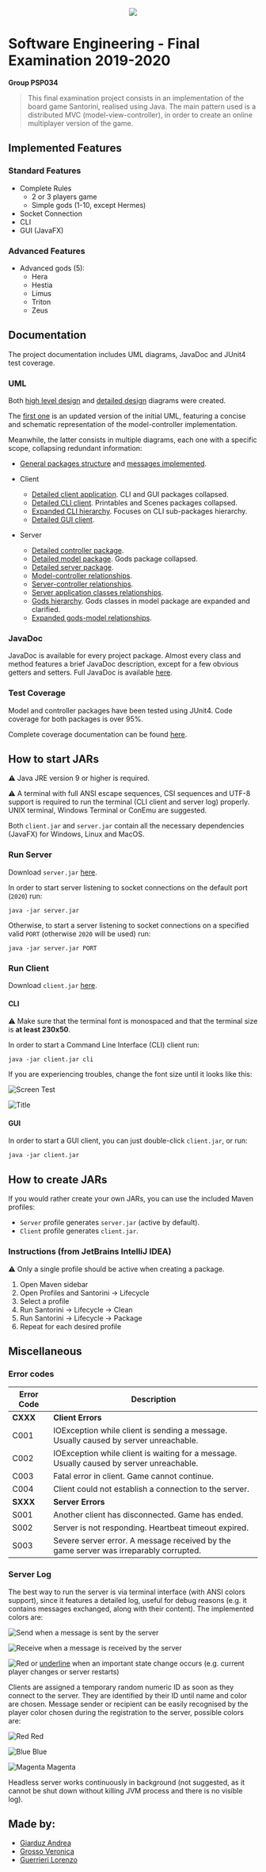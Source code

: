 <p align="center">
  <img src="/src/main/resources/images/santorini.jpg" />
</p>

# Software Engineering - Final Examination 2019-2020
**Group PSP034**

> This final examination project consists in an implementation of the board game Santorini, realised using Java. The main pattern used is a distributed MVC (model-view-controller), in order to create an online multiplayer version of the game.

## Implemented Features
### Standard Features
* Complete Rules
  * 2 or 3 players game
  * Simple gods (1-10, except Hermes)
* Socket Connection
* CLI
* GUI (JavaFX)

### Advanced Features
* Advanced gods (5):
  * Hera
  * Hestia
  * Limus
  * Triton
  * Zeus

## Documentation
The project documentation includes UML diagrams, JavaDoc and JUnit4 test coverage.

### UML
Both [high level design](/deliveries/final/uml/Concise) and [detailed design](/deliveries/final/uml/Detailed) diagrams were created.

The [first one](/deliveries/final/uml/Concise/GeneralUML.svg) is an updated version of the initial UML, featuring a concise and schematic representation of the model-controller implementation.

Meanwhile, the latter consists in multiple diagrams, each one with a specific scope, collapsing redundant information:

* [General packages structure](/deliveries/final/uml/Detailed/Packages.svg) and [messages implemented](/deliveries/final/uml/Detailed/Messages.svg).

* Client
  * [Detailed client application](/deliveries/final/uml/Detailed/Client/DetailedClient.svg). CLI and GUI packages collapsed.
  * [Detailed CLI client](/deliveries/final/uml/Detailed/Client/DetailedCLIClient.svg). Printables and Scenes packages collapsed.
  * [Expanded CLI hierarchy](/deliveries/final/uml/Detailed/Client/ExpandedCLIHierarchy.svg). Focuses on CLI sub-packages hierarchy.
  * [Detailed GUI client](/deliveries/final/uml/Detailed/Client/DetailedGUIClient.svg).

* Server
  * [Detailed controller package](/deliveries/final/uml/Detailed/Server/DetailedController.svg).
  * [Detailed model package](/deliveries/final/uml/Detailed/Server/DetailedModel.svg). Gods package collapsed.
  * [Detailed server package](/deliveries/final/uml/Detailed/Server/DetailedServer.svg).
  * [Model-controller relationships](/deliveries/final/uml/Detailed/Server/ModelControllerRelationships.svg).
  * [Server-controller relationships](/deliveries/final/uml/Detailed/Server/ServerControllerRelationships.svg).
  * [Server application classes relationships](/deliveries/final/uml/Detailed/Server/ServerClassesRelationships.svg).
  * [Gods hierarchy](/deliveries/final/uml/Detailed/Server/GodsHierarchy.svg). Gods classes in model package are expanded and clarified.
  * [Expanded gods-model relationships](/deliveries/final/uml/Detailed/Server/ExpandedGodsModelRelationships.svg).


### JavaDoc
JavaDoc is available for every project package. Almost every class and method features a brief JavaDoc description, except for a few obvious getters and setters.
Full JavaDoc is available [here](/deliveries/final/javadoc/).

### Test Coverage
Model and controller packages have been tested using JUnit4. Code coverage for both packages is over 95%.

Complete coverage documentation can be found [here](/deliveries/final/report/).

## How to start JARs
:warning: Java JRE version 9 or higher is required.

:warning: A terminal with full ANSI escape sequences, CSI sequences and UTF-8 support is required to run the terminal (CLI client and server log) properly. UNIX terminal, Windows Terminal or ConEmu are suggested.

Both `client.jar` and `server.jar` contain all the necessary dependencies (JavaFX) for Windows, Linux and MacOS.

### Run Server
Download `server.jar` [here](/deliveries/final/jar/server.jar).

In order to start server listening to socket connections on the default port (`2020`)  run:
```
java -jar server.jar
```

Otherwise, to start a server listening to socket connections on a specified valid `PORT` (otherwise `2020` will be used) run:
```
java -jar server.jar PORT
```

### Run Client
Download `client.jar` [here](/deliveries/final/jar/client.jar).

#### CLI
:warning: Make sure that the terminal font is monospaced and that the terminal size is **at least 230x50**.

In order to start a Command Line Interface (CLI) client run:
```
java -jar client.jar cli
```
If you are experiencing troubles, change the font size until it looks like this:

![Screen Test](/deliveries/cli_screentest.jpg)

![Title](/deliveries/cli_intro.jpg)

#### GUI
In order to start a GUI client, you can just double-click `client.jar`, or run:
```
java -jar client.jar
```

## How to create JARs
If you would rather create your own JARs, you can use the included Maven profiles:
* `Server` profile generates `server.jar` (active by default).
* `Client` profile generates `client.jar`.

### Instructions (from JetBrains IntelliJ IDEA)
:warning: Only a single profile should be active when creating a package.

1. Open Maven sidebar
1. Open Profiles and Santorini → Lifecycle
1. Select a profile
1. Run Santorini → Lifecycle → Clean
1. Run Santorini → Lifecycle → Package
1. Repeat for each desired profile

## Miscellaneous
### Error codes

Error Code | Description
---------- | -------------
**CXXX** | **Client Errors**
C001 | IOException while client is sending a message. Usually caused by server unreachable.
C002 | IOException while client is waiting for a message. Usually caused by server unreachable.
C003 | Fatal error in client. Game cannot continue.
C004 | Client could not establish a connection to the server.
**SXXX** | **Server Errors**
S001 | Another client has disconnected. Game has ended.
S002 | Server is not responding. Heartbeat timeout expired.
S003 | Severe server error. A message received by the game server was irreparably corrupted.

### Server Log
The best way to run the server is via terminal interface (with ANSI colors support), since it features a detailed log, useful for debug reasons (e.g. it contains messages exchanged, along with their content).
The implemented colors are:

![Send](https://via.placeholder.com/15/00ff00/000000?text=+) when a message is sent by the server

![Receive](https://via.placeholder.com/15/0000ff/000000?text=+) when a message is received by the server

![Red](https://via.placeholder.com/15/ff0000/000000?text=+) or <ins>underline</ins> when an important state change occurs (e.g. current player changes or server restarts)

Clients are assigned a temporary random numeric ID as soon as they connect to the server. They are identified by their ID until name and color are chosen.
Message sender or recipient can be easily recognised by the player color chosen during the registration to the server, possible colors are:

![Red](https://via.placeholder.com/15/ff0000/000000?text=+) Red

![Blue](https://via.placeholder.com/15/0000ff/000000?text=+) Blue

![Magenta](https://via.placeholder.com/15/ff00ff/000000?text=+) Magenta

Headless server works continuously in background (not suggested, as it cannot be shut down without killing JVM process and there is no visible log).



## Made by:
* [Giarduz Andrea](https://github.com/andrea-gi/)
* [Grosso Veronica](https://github.com/Veronica-gg/)
* [Guerrieri Lorenzo](https://github.com/Lorenzo-Guerrieri-98)
